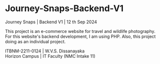 # Journey-Snaps-Backend-V1
Journey Snaps | Backend V1 | 12 th Sep 2024

This project is an e-commerce website for travel and wildlife photography. For this website's backend development, I am using PHP. Also, this project doing as an individual project.

ITBNM-2211-0124 | W.V.S. Dissanayaka  
Horizon Campus | IT Faculty (NMC Intake 11)
